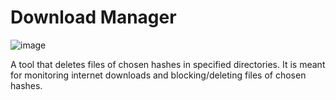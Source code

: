 # Download Manager

![image](https://user-images.githubusercontent.com/105670300/172053004-d158b727-bce7-42a7-9741-50d7988b2f84.png)

A tool that deletes files of chosen hashes in specified directories.
It is meant for monitoring internet downloads and blocking/deleting files of chosen hashes.
